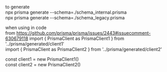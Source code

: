 to generate  
npx prisma generate --schema=./schema_internal.prisma  
npx prisma generate --schema=./schema_legacy.prisma  

when using in code  
from https://github.com/prisma/prisma/issues/2443#issuecomment-630679118
import { PrismaClient as PrismaClient1 } from '../prisma/generated/client1'  
import { PrismaClient as PrismaClient2 } from '../prisma/generated/client2'  

const client1 = new PrismaClient1()  
const client2 = new PrismaClient2()